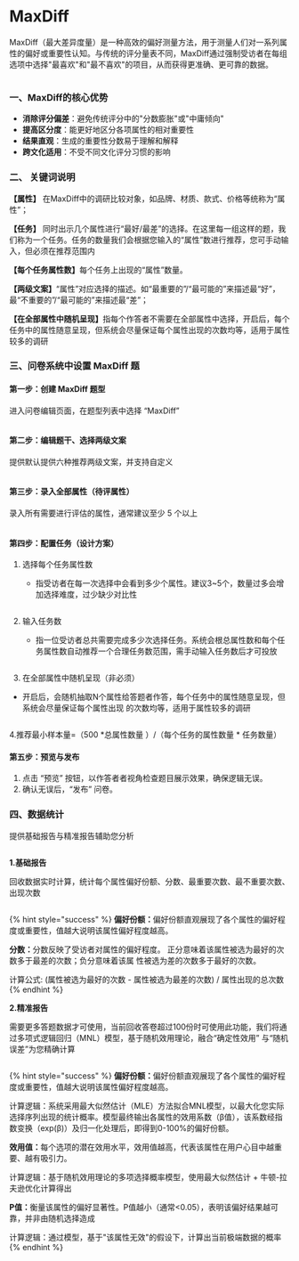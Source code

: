 # MaxDiff

MaxDiff（最大差异度量）是一种高效的偏好测量方法，用于测量人们对一系列属性的偏好或重要性认知。与传统的评分量表不同，MaxDiff通过强制受访者在每组选项中选择"最喜欢"和"最不喜欢"的项目，从而获得更准确、更可靠的数据。

<figure><img src="../.gitbook/assets/image (1) (1).png" alt=""><figcaption></figcaption></figure>

### 一、MaxDiff的核心优势

* **消除评分偏差**：避免传统评分中的"分数膨胀"或"中庸倾向"
* **提高区分度**：能更好地区分各项属性的相对重要性
* **结果直观**：生成的重要性分数易于理解和解释
* **跨文化适用**：不受不同文化评分习惯的影响

### **二、 关键词说明**

**【属性】** 在MaxDiff中的调研比较对象，如品牌、材质、款式、价格等统称为“属性”；

**【任务】** 同时出示几个属性进行“最好/最差”的选择。在这里每一组这样的题，我们称为一个任务。任务的数量我们会根据您输入的“属性”数进行推荐，您可手动输入，但必须在推荐范围内

**【每个任务属性数】**&#x6BCF;个任务上出现的“属性”数量。

**【两级文案】**“属性”对应选择的描述。如“最重要的”/“最可能的”来描述最“好”，最“不重要的”/“最可能的”来描述最“差”；

**【在全部属性中随机呈现】**&#x6307;每个作答者不需要在全部属性中选择，开启后，每个任务中的属性随意呈现，但系统会尽量保证每个属性出现的次数均等，适用于属性较多的调研

### 三、问卷系统中设置 MaxDiff 题

#### 第一步：创建 MaxDiff 题型

进入问卷编辑页面，在题型列表中选择 “MaxDiff”

<figure><img src="../.gitbook/assets/image (2) (1).png" alt=""><figcaption></figcaption></figure>

#### 第二步：编辑题干、选择两级文案

提供默认提供六种推荐两级文案，并支持自定义

<figure><img src="../.gitbook/assets/image (1138).png" alt=""><figcaption></figcaption></figure>

#### 第三步：录入全部属性（待评属性）

录入所有需要进行评估的属性，通常建议至少 5 个以上

<figure><img src="../.gitbook/assets/image (3) (1).png" alt=""><figcaption></figcaption></figure>

#### 第四步：配置任务（设计方案）

1.  选择每个任务属性数

    * 指受访者在每一次选择中会看到多少个属性。建议3\~5个，数量过多会增加选择难度，过少缺少对比性

    <figure><img src="../.gitbook/assets/image (1134).png" alt=""><figcaption></figcaption></figure>
2.  输入任务数

    * 指一位受访者总共需要完成多少次选择任务。系统会根总属性数和每个任务属性数自动推荐一个合理任务数范围，需手动输入任务数后才可投放

    <figure><img src="../.gitbook/assets/image (1139).png" alt=""><figcaption></figcaption></figure>


3. 在全部属性中随机呈现（非必须）

* &#x20;   开启后，会随机抽取N个属性给答题者作答，每个任务中的属性随意呈现，但系统会尽量保证每个属性出现  的次数均等，适用于属性较多的调研

<figure><img src="../.gitbook/assets/image (1140).png" alt=""><figcaption></figcaption></figure>

4.推荐最小样本量=（500 \*总属性数量 ）/（每个任务的属性数量 \* 任务数量）

#### 第五步：预览与发布

1. 点击 “预览” 按钮，以作答者者视角检查题目展示效果，确保逻辑无误。
2. 确认无误后，“发布” 问卷。

### 四、数据统计

提供基础报告与精准报告辅助您分析

<figure><img src="../.gitbook/assets/image (1142).png" alt=""><figcaption></figcaption></figure>

**1.基础报告**

&#x20;回收数据实时计算，统计每个属性偏好份额、分数、最重要次数、最不重要次数、出现次数

<figure><img src="../.gitbook/assets/image (1141).png" alt=""><figcaption></figcaption></figure>

{% hint style="success" %}
**偏好份额：**&#x504F;好份额直观展现了各个属性的偏好程度或重要性，值越大说明该属性偏好程度越高。

**分数：**&#x5206;数反映了受访者对属性的偏好程度。 正分意味着该属性被选为最好的次数多于最差的次数；负分意味着该属           性被选为差的次数多于最好的次数。

计算公式: (属性被选为最好的次数 - 属性被选为最差的次数) / 属性出现的总次数
{% endhint %}

**2.精准报告**

需要更多答题数据才可使用，当前回收答卷超过100份时可使用此功能，我们将通过多项式逻辑回归（MNL）模型，基于随机效用理论，融合“确定性效用” 与“随机误差”为您精确计算

<figure><img src="../.gitbook/assets/image (9).png" alt=""><figcaption></figcaption></figure>

{% hint style="success" %}
**偏好份额：**&#x504F;好份额直观展现了各个属性的偏好程度或重要性，值越大说明该属性偏好程度越高。

计算逻辑：系统采用最大似然估计（MLE）方法拟合MNL模型，以最大化您实际选择序列出现的统计概率。模型最终输出各属性的效用系数（β值），该系数经指数变换（exp(β)）及归一化处理后，即得到0-100%的偏好份额。

**效用值：**&#x6BCF;个选项的潜在效用水平，效用值越高，代表该属性在用户心目中越重要、越有吸引力。

计算逻辑：基于随机效用理论的多项选择概率模型，使用最大似然估计 + 牛顿-拉夫逊优化计算得出

**P值：**&#x8861;量该属性的偏好显著性。P值越小（通常<0.05），表明该偏好结果越可靠，并非由随机选择造成

计算逻辑：通过模型，基于"该属性无效"的假设下，计算出当前极端数据的概率
{% endhint %}

